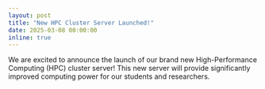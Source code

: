 ```yaml
---
layout: post
title: "New HPC Cluster Server Launched!"
date: 2025-03-08 00:00:00
inline: true
---
```


We are excited to announce the launch of our brand new High-Performance Computing (HPC) cluster server!  This new server will provide significantly improved computing power for our students and researchers.